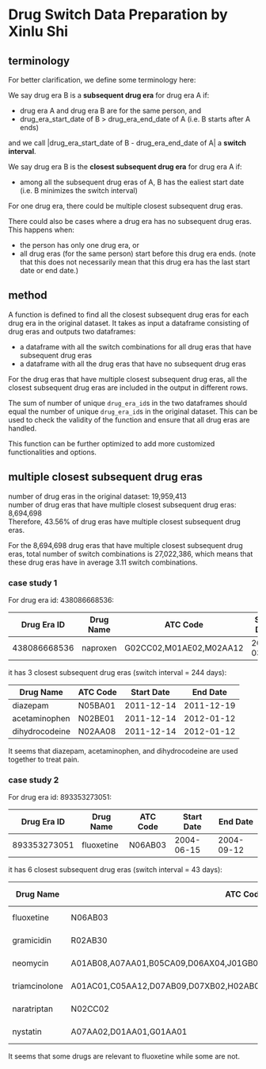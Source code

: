 # Drug Switch Data Preparation by Xinlu Shi

## terminology

For better clarification, we define some terminology here:

We say drug era B is a **subsequent drug era** for drug era A if:
- drug era A and drug era B are for the same person, and
- drug_era_start_date of B > drug_era_end_date of A (i.e. B starts after A ends)

and we call |drug_era_start_date of B - drug_era_end_date of A| a **switch interval**.

We say drug era B is the **closest subsequent drug era** for drug era A if:
- among all the subsequent drug eras of A, B has the ealiest start date (i.e. B minimizes the switch interval) 

For one drug era, there could be multiple closest subsequent drug eras.

There could also be cases where a drug era has no subsequent drug eras. This happens when:
- the person has only one drug era, or
- all drug eras (for the same person) start before this drug era ends. (note that this does not necessarily mean that this drug era has the last start date or end date.)

## method

A function is defined to find all the closest subsequent drug eras for each drug era in the original dataset. 
It takes as input a dataframe consisting of drug eras and outputs two dataframes:
- a dataframe with all the switch combinations for all drug eras that have subsequent drug eras
- a dataframe with all the drug eras that have no subsequent drug eras 

For the drug eras that have multiple closest subsequent drug eras, all the closest subsequent drug eras are included in the output in different rows.

The sum of number of unique `drug_era_id`s in the two dataframes should equal the number of unique `drug_era_id`s in the original dataset. This can be used to check the validity of the function and ensure that all drug eras are handled.

This function can be further optimized to add more customized functionalities and options.


## multiple closest subsequent drug eras

number of drug eras in the original dataset: 19,959,413 \
number of drug eras that have multiple closest subsequent drug eras: 8,694,698 \
Therefore, 43.56% of drug eras have multiple closest subsequent drug eras.

For the 8,694,698 drug eras that have multiple closest subsequent drug eras, total number of switch combinations is 27,022,386, which means that these drug eras have in average 3.11 switch combinations.



### case study 1 

For drug era id: 438086668536:

| Drug Era ID | Drug Name | ATC Code | Start Date | End Date |
|-------------|------------|-----------|------------|-----------|
|438086668536 | naproxen | G02CC02,M01AE02,M02AA12 | 2011-03-18 | 2011-04-14 |

it has 3 closest subsequent drug eras (switch interval = 244 days):

| Drug Name | ATC Code | Start Date | End Date |
|-----------|-----------|------------|-----------|
| diazepam | N05BA01 | 2011-12-14 | 2011-12-19 |
| acetaminophen | N02BE01 | 2011-12-14 | 2012-01-12 |
| dihydrocodeine | N02AA08 | 2011-12-14 | 2012-01-12 |

It seems that diazepam, acetaminophen, and dihydrocodeine are used together to treat pain.

### case study 2

For drug era id: 893353273051:

| Drug Era ID   | Drug Name  | ATC Code | Start Date | End Date   |
|---------------|------------|----------|------------|------------|
| 893353273051  | fluoxetine | N06AB03  | 2004-06-15 | 2004-09-12 |

it has 6 closest subsequent drug eras (switch interval = 43 days):

| Drug Name | ATC Code | Start Date | End Date |
|-----------|----------|------------|-----------|
| fluoxetine | N06AB03 | 2004-10-25 | 2005-05-15 |
| gramicidin | R02AB30 | 2004-10-25 | 2004-11-23 |
| neomycin | A01AB08,A07AA01,B05CA09,D06AX04,J01GB05,R02AB01,S01AA03,S02AA07,S03AA01 | 2004-10-25 | 2004-11-23 |
| triamcinolone | A01AC01,C05AA12,D07AB09,D07XB02,H02AB08,R01AD11,R03BA06,S01BA05 | 2004-10-25 | 2004-11-23 |
| naratriptan | N02CC02 | 2004-10-25 | 2004-11-17 |
| nystatin | A07AA02,D01AA01,G01AA01 | 2004-10-25 | 2004-11-23 |

It seems that some drugs are relevant to fluoxetine while some are not.



